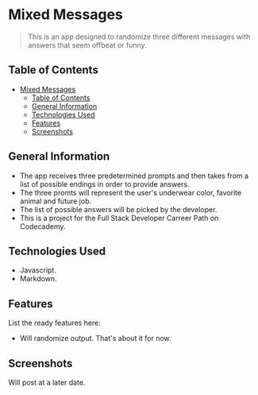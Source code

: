 # Mixed Messages

> This is an app designed to randomize three different messages with answers that seem offbeat or funny.

## Table of Contents

- [Mixed Messages](#mixed-messages)
  - [Table of Contents](#table-of-contents)
  - [General Information](#general-information)
  - [Technologies Used](#technologies-used)
  - [Features](#features)
  - [Screenshots](#screenshots)
<!-- * [License](#license) -->

## General Information

- The app receives three predetermined prompts and then takes from a list of possible endings in order to provide answers.
- The three promts will represent the user's underwear color, favorite animal and future job.
- The list of possible answers will be picked by the developer.
- This is a project for the Full Stack Developer Carreer Path on Codecademy.
<!-- You don't have to answer all the questions - just the ones relevant to your project. -->

## Technologies Used

- Javascript.
- Markdown.

## Features

List the ready features here:

- Will randomize output. That's about it for now.

## Screenshots

Will post at a later date.
<!-- If you have screenshots you'd like to share, include them here. -->
